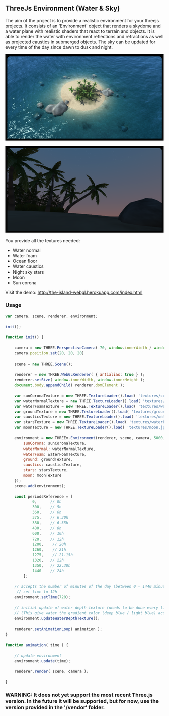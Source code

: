 ## ThreeJs Environment (Water & Sky)

The aim of the project is to provide a realistic environment for your threejs projects. It consists of an 'Environment' object that renders a skydome and a water plane with realistic shaders that react to terrain and objects.
It is able to render the water with environment reflections and refractions as well as projected caustics in submerged objects. The sky can be updated for every time of the day since dawn to dusk and night.

![alt text](https://github.com/freddykrunn/threejs-environment-water-and-sky/blob/main/assets/screenshot-01.png?raw=true)

![alt text](https://github.com/freddykrunn/threejs-environment-water-and-sky/blob/main/assets/screenshot-02.png?raw=true)

You provide all the textures needed:
* Water normal
* Water foam
* Ocean floor
* Water caustics
* Night sky stars
* Moon
* Sun corona

Visit the demo: http://the-island-webgl.herokuapp.com/index.html

### Usage

```javascript
var camera, scene, renderer, environment;

init();

function init() {

	camera = new THREE.PerspectiveCamera( 70, window.innerWidth / window.innerHeight, 0.01, 10 );
	camera.position.set(20, 20, 20)

	scene = new THREE.Scene();

	renderer = new THREE.WebGLRenderer( { antialias: true } );
	renderer.setSize( window.innerWidth, window.innerHeight );
	document.body.appendChild( renderer.domElement );

    var sunCoronaTexture = new THREE.TextureLoader().load( 'textures/corona.png' );
    var waterNormalTexture = new THREE.TextureLoader().load( 'textures/waterNormal.png' );
    var waterFoamTexture = new THREE.TextureLoader().load( 'textures/waterFoam.png' );
    var groundTexture = new THREE.TextureLoader().load( 'textures/ground.png' );
    var causticsTexture = new THREE.TextureLoader().load( 'textures/waterCaustics.png' );
    var starsTexture = new THREE.TextureLoader().load( 'textures/waterFoam.jpg' );
    var moonTexture = new THREE.TextureLoader().load( 'textures/moon.jpg' );

    environment = new THREEx.Environment(renderer, scene, camera, 5000, 100, 0, -100, {
        sunCorona: sunCoronaTexture,
        waterNormal: waterNormalTexture,
        waterFoam: waterFoamTexture,
        ground: groundTexture,
        caustics: causticsTexture,
        stars: starsTexture,
        moon: moonTexture
    });
    scene.add(environment);

    const periodsReference = [
            0,      // 0h
            300,    // 5h
            360,    // 6h
            375,    // 6.30h
            380,    // 6.35h
            480,    // 8h
            600,    // 10h
            720,    // 12h
            1200,    // 20h
            1260,    // 21h
            1275,    // 21.15h
            1320,   // 22h
            1350,   // 22.30h
            1440    // 24h
        ];

    // accepts the number of minutes of the day (between 0 - 1440 minutes) (0h - 24h)
     // set time to 12h
    environment.setTime(720);

    // initial update of water depth texture (needs to be done every time new terrain static objects are added to the scene)
    // (This give water the gradient color (deep blue / light blue) according to the depth of the ocean floor bellow)
    environment.updateWaterDepthTexture();

    renderer.setAnimationLoop( animation );
}

function animation( time ) {

    // update environment
    environment.update(time);

    renderer.render( scene, camera );

}
```



### WARNING: It does not yet support the most recent Three.js version. In the future it will be supported, but for now, use the version provided in the '/vendor' folder. 
